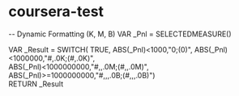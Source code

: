 # coursera-test

-- Dynamic Formatting (K, M, B) 
VAR _Pnl = SELECTEDMEASURE()

VAR _Result = SWITCH( TRUE,
                        ABS(_Pnl)<1000,"0;(0)",
                        ABS(_Pnl)<1000000,"#,.0K;(#,.0K)",                        
                        ABS(_Pnl)<1000000000,"#,,.0M;(#,,.0M)",
                         ABS(_Pnl)>=1000000000,"#,,,.0B;(#,,,.0B)")                       
RETURN _Result
